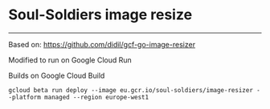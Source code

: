 # Soul-Soldiers image resize
-----------------------------

Based on: https://github.com/didil/gcf-go-image-resizer

Modified to run on Google Cloud Run

Builds on Google Cloud Build

```
gcloud beta run deploy --image eu.gcr.io/soul-soldiers/image-resizer --platform managed --region europe-west1
```